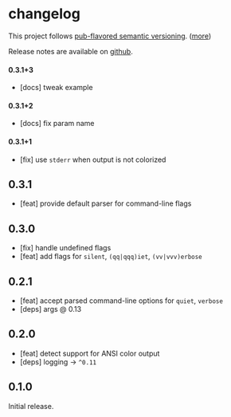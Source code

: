 changelog
=========

This project follows [pub-flavored semantic versioning][pub-semver]. ([more][pub-semver-readme])

Release notes are available on [github][notes].

[pub-semver]: https://www.dartlang.org/tools/pub/versioning.html#semantic-versions
[pub-semver-readme]: https://pub.dartlang.org/packages/pub_semver
[notes]: https://github.com/mockturtl/pico_log/releases

#### 0.3.1+3

- [docs] tweak example

#### 0.3.1+2

- [docs] fix param name

#### 0.3.1+1

- [fix] use `stderr` when output is not colorized

0.3.1
-----

- [feat] provide default parser for command-line flags

0.3.0
-----

- [fix] handle undefined flags
- [feat] add flags for `silent`, `(qq|qqq)iet`, `(vv|vvv)erbose`

0.2.1
-----

- [feat] accept parsed command-line options for `quiet`, `verbose`
- [deps] args @ 0.13

0.2.0
-----

- [feat] detect support for ANSI color output
- [deps] logging -> `^0.11`

0.1.0
-----

Initial release.
